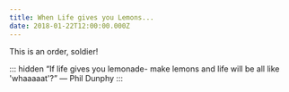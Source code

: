 ```yaml
---
title: When Life gives you Lemons...
date: 2018-01-22T12:00:00.000Z
---
```


This is an order, soldier!

::: hidden
“If life gives you lemonade- make lemons and life will be all like 'whaaaaat'?” ― Phil Dunphy
:::